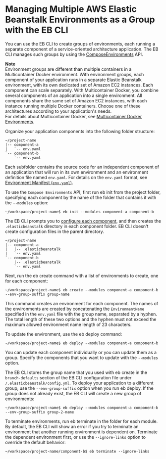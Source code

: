 # Managing Multiple AWS Elastic Beanstalk Environments as a Group with the EB CLI<a name="ebcli-compose"></a>

You can use the EB CLI to create groups of environments, each running a separate component of a service\-oriented architecture application\. The EB CLI manages such groups by using the [ComposeEnvironments](https://docs.aws.amazon.com/elasticbeanstalk/latest/api/API_ComposeEnvironments.html) API\.

**Note**  
Environment groups are different than multiple containers in a Multicontainer Docker environment\. With environment groups, each component of your application runs in a separate Elastic Beanstalk environment, with its own dedicated set of Amazon EC2 instances\. Each component can scale separately\. With Multicontainer Docker, you combine several components of an application into a single environment\. All components share the same set of Amazon EC2 instances, with each instance running multiple Docker containers\. Choose one of these architectures according to your application's needs\.  
For details about Multicontainer Docker, see [Multicontainer Docker Environments](create_deploy_docker_ecs.md)\.

Organize your application components into the following folder structure:

```
~/project-name
|-- component-a
|   `-- env.yaml
`-- component-b
    `-- env.yaml
```

Each subfolder contains the source code for an independent component of an application that will run in its own environment and an environment definition file named `env.yaml`\. For details on the `env.yaml` format, see [Environment Manifest \(`env.yaml`\)](environment-cfg-manifest.md)\. 

To use the `Compose Environments` API, first run eb init from the project folder, specifying each component by the name of the folder that contains it with the `--modules` option:

```
~/workspace/project-name$ eb init --modules component-a component-b
```

The EB CLI prompts you to [configure each component](eb-cli3-configuration.md), and then creates the `.elasticbeanstalk` directory in each component folder\. EB CLI doesn't create configuration files in the parent directory\.

```
~/project-name
|-- component-a
|   |-- .elasticbeanstalk
|   `-- env.yaml
`-- component-b
    |-- .elasticbeanstalk
    `-- env.yaml
```

Next, run the eb create command with a list of environments to create, one for each component:

```
~/workspace/project-name$ eb create --modules component-a component-b --env-group-suffix group-name
```

This command creates an environment for each component\. The names of the environments are created by concatenating the `EnvironmentName` specified in the `env.yaml` file with the group name, separated by a hyphen\. The total length of these two options and the hyphen must not exceed the maximum allowed environment name length of 23 characters\.

To update the environment, use the eb deploy command:

```
~/workspace/project-name$ eb deploy --modules component-a component-b
```

You can update each component individually or you can update them as a group\. Specify the components that you want to update with the `--modules` option\.

The EB CLI stores the group name that you used with eb create in the `branch-defaults` section of the EB CLI configuration file under `/.elasticbeanstalk/config.yml`\. To deploy your application to a different group, use the `--env-group-suffix` option when you run eb deploy\. If the group does not already exist, the EB CLI will create a new group of environments:

```
~/workspace/project-name$ eb deploy --modules component-a component-b --env-group-suffix group-2-name
```

To terminate environments, run eb terminate in the folder for each module\. By default, the EB CLI will show an error if you try to terminate an environment that another running environment is dependent on\. Terminate the dependent environment first, or use the `--ignore-links` option to override the default behavior:

```
~/workspace/project-name/component-b$ eb terminate --ignore-links
```